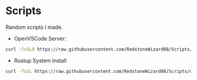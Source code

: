# Scripts
Random scripts I made.

- OpenVSCode Server:
```sh
curl -fsSLO https://raw.githubusercontent.com/RedstoneWizard08/Scripts/main/openvscode.sh && bash openvscode.sh
```
- Rustup System Install
```sh
curl -fsSL https://raw.githubusercontent.com/RedstoneWizard08/Scripts/main/rustup-system-install.sh | sudo bash
```
